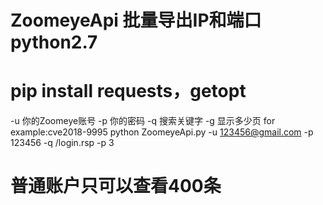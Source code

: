 # ZoomeyeApi 批量导出IP和端口  python2.7
# pip install requests，getopt
-u 你的Zoomeye账号
-p 你的密码
-q 搜索关键字
-g 显示多少页
for example:cve2018-9995
python ZoomeyeApi.py -u 123456@gmail.com -p 123456 -q /login.rsp -p 3  

# 普通账户只可以查看400条
